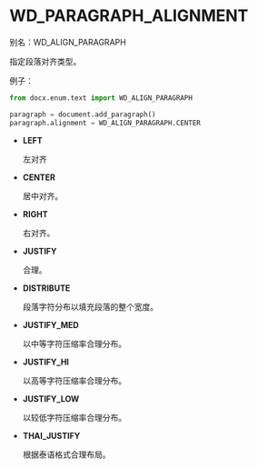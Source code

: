 # WD_PARAGRAPH_ALIGNMENT

别名：WD_ALIGN_PARAGRAPH

指定段落对齐类型。

例子：

```python
from docx.enum.text import WD_ALIGN_PARAGRAPH

paragraph = document.add_paragraph()
paragraph.alignment = WD_ALIGN_PARAGRAPH.CENTER
```

- **LEFT**

    左对齐

- **CENTER**

    居中对齐。

- **RIGHT**

    右对齐。

- **JUSTIFY**

    合理。

- **DISTRIBUTE**

    段落字符分布以填充段落的整个宽度。

- **JUSTIFY_MED**

    以中等字符压缩率合理分布。

- **JUSTIFY_HI**

    以高等字符压缩率合理分布。

- **JUSTIFY_LOW**

    以较低字符压缩率合理分布。

- **THAI_JUSTIFY**

    根据泰语格式合理布局。

